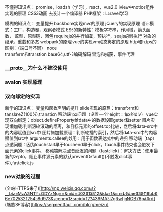 
不懂得知识点：
promise，loadsh（学习），react，vue2.0
iview中notice组件实现的原理
CSS3动画
去设计一个编译器
PHP框架：Laravel学习


模糊的知识点：
变量提升
backbone实现mvc的原理
jQuery的实现原理
设计模式：工厂，构造器，观察者模式
ES6的新特性：模板字符串，作用域，箭头函数，
原型，原型链，闭包
requirejs的并行加载，预执行，seajs的懒执行
对象的继承，重载和多态
webpack的原理
vue的实现vm动态绑定的原理
http和https的区别：（端口号不同）
node  
transform和transtion
base64,utf-8编码解码
冒泡和捕获，事件代理
### __proto__为什么不建议使用
### avalon 实现原理
### 双向绑定的实现

新学的知识点：
变量和函数声明的提升
slide实现的原理：transform和tanslateZ(100%),transtion
移动端1px问题（设置一个height：1px的div）
vue实现双向绑定：object.defineProperty给data中的数据设置getter和setter
图片实现懒加载:判断滚轮滚动的距离，和目标元素的offset.top比较，然后将data-src中的内容赋值到src中
图片懒加载原理：判断轮播的索引，然后将data-src中的内容赋值到src中
arguments.callee的妙用：用于函数表达式中的递归
移动端（tap）点透问题：因为touchstart早于touchend早于click，touch事件结束也会触发下面元素的click事件。
移动端解决点击延迟的问题（fastclick）：解决方法：使用最新的zepto，阻止事件源元素的默认preventDefault()(不触发click事件),fastclick.js
### new对象的过程



(全站HTTPS来了)[http://mp.weixin.qq.com/s?__biz=MzA3NTYzODYzMg==&mid=402615812&idx=1&sn=b6dae639119bb66e7025321254b8d973&scene=1&srcid=122439MA3l7gRwfjgNOB76pA#rd]
(魅族SF博客)[https://segmentfault.com/blog/meizu]
